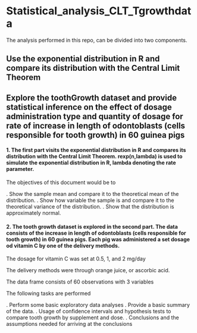 # Statistical_analysis_CLT_Tgrowthdata

The analysis performed in this repo, can be divided into two components.

## Use the exponential distribution in R and compare its distribution with the Central Limit Theorem
## Explore the toothGrowth dataset and provide statistical inference on the effect of dosage administration type and quantity of dosage for rate of increase in length of odontoblasts (cells responsible for tooth growth) in 60 guinea pigs

#### 1. The first part visits the exponential distribution in R and compares its distribution with the Central Limit Theorem. rexp(n,lambda) is used to simulate the exponential distribution in R, lambda denoting the rate parameter.

The objectives of this document would be to

. Show the sample mean and compare it to the theoretical mean of the distribution.
. Show how variable the sample is and compare it to the theoretical variance of the distribution.
. Show that the distribution is approximately normal.

#### 2. The tooth growth dataset is explored in the second part. The data consists of the increase in length of odontoblasts (cells responsible for tooth growth) in 60 guinea pigs. Each pig was administered a set dosage od vitamin C by one of the delivery methods.

The dosage for vitamin C was set at 0.5, 1, and 2 mg/day

The delivery methods were through orange juice, or ascorbic acid.

The  data frame consists of 60 observations with 3 variables

The following tasks are performed

. Perform some basic exploratory data analyses
. Provide a basic summary of the data.
. Usage of confidence intervals and hypothesis tests to compare tooth growth by supplement and dose. 
. Conclusions and the assumptions needed for arriving at the conclusions
